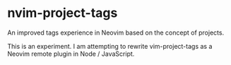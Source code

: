 # nvim-project-tags
An improved tags experience in Neovim based on the concept of projects.

This is an experiment. I am attempting to rewrite vim-project-tags as a Neovim remote plugin in Node / JavaScript.
